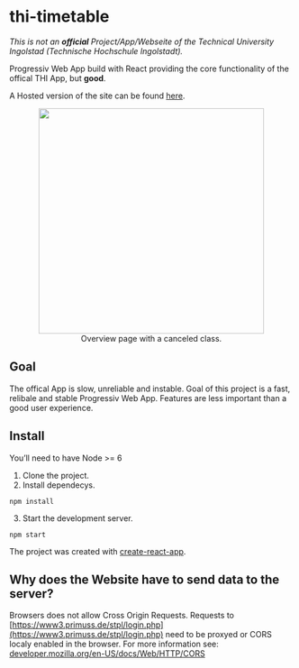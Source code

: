 # thi-timetable
*This is not an **official** Project/App/Webseite of the Technical University Ingolstad (Technische Hochschule Ingolstadt).*

Progressiv Web App build with React providing the core functionality of the offical THI App, but **good**.

A Hosted version of the site can be found [here](thi-app.frohn.cologne).

<p align="center">
  <img height="400" src="https://i.imgur.com/gDa79SQ.png"><br/>
  Overview page with a canceled class.
</p>

## Goal
The offical App is slow, unreliable and instable.
Goal of this project is a fast, relibale and stable Progressiv Web App.
Features are less important than a good user experience.

## Install
You’ll need to have Node >= 6

1. Clone the project.
2. Install dependecys.
```
npm install
```
3. Start the development server.
```
npm start
```

The project was created with [create-react-app](https://github.com/facebook/create-react-app).

## Why does the Website have to send data to the server?
Browsers does not allow Cross Origin Requests. Requests to [https://www3.primuss.de/stpl/login.php](https://www3.primuss.de/stpl/login.php) need to be proxyed or CORS localy enabled in the browser. For more information see: [developer.mozilla.org/en-US/docs/Web/HTTP/CORS](https://www3.primuss.de/stpl/login.php)
